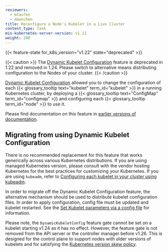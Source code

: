 ```yaml
---
reviewers:
  - mtaufen
  - dawnchen
title: Reconfigure a Node's Kubelet in a Live Cluster
content_type: task
min-kubernetes-server-version: v1.11
weight: 280
---
```


<!-- overview -->

{{< feature-state for_k8s_version="v1.22" state="deprecated" >}}

{{< caution >}}
The [Dynamic Kubelet Configuration](https://github.com/kubernetes/enhancements/tree/master/keps/sig-node/281-dynamic-kubelet-configuration)
feature is deprecated in 1.22 and removed in 1.24.
Please switch to alternative means distributing configuration to the Nodes of your cluster.
{{< /caution >}}

[Dynamic Kubelet Configuration](https://github.com/kubernetes/enhancements/issues/281)
allowed you to change the configuration of each
{{< glossary_tooltip text="kubelet" term_id="kubelet" >}} in a running Kubernetes cluster,
by deploying a {{< glossary_tooltip text="ConfigMap" term_id="configmap" >}} and configuring
each {{< glossary_tooltip term_id="node" >}} to use it.

Please find documentation on this feature in [earlier versions of documentation](https://v1-23.docs.kubernetes.io/docs/tasks/administer-cluster/reconfigure-kubelet/).

## Migrating from using Dynamic Kubelet Configuration

There is no recommended replacement for this feature that works generically
across various Kubernetes distributions. If you are using managed Kubernetes
version, please consult with the vendor hosting Kubernetes for the best
practices for customizing your Kubernetes. If you are using `kubeadm`, refer to
[Configuring each kubelet in your cluster using kubeadm](/docs/setup/production-environment/tools/kubeadm/kubelet-integration/).

In order to migrate off the Dynamic Kubelet Configuration feature, the
alternative mechanism should be used to distribute kubelet configuration files.
In order to apply configuration, config file must be updated and kubelet restarted.
See the [Set Kubelet parameters via a config file](/docs/tasks/administer-cluster/kubelet-config-file/)
for information.

Please note, the `DynamicKubeletConfig` feature gate cannot be set on a kubelet
starting v1.24 as it has no effect. However, the feature gate is not removed
from the API server or the controller manager before v1.26. This is designed for
the control plane to support nodes with older versions of kubelets and for
satisfying the [Kubernetes version skew policy](/releases/version-skew-policy/).

